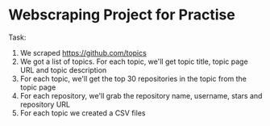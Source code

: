 # Webscraping Project for Practise
Task:
1. We scraped https://github.com/topics
2. We got a list of topics. For each topic, we'll get topic title, topic page URL and topic description
3. For each topic, we'll get the top 30 repositories in the topic from the topic page
4. For each repository, we'll grab the repository name, username, stars and repository URL
5. For each topic we created a CSV files
